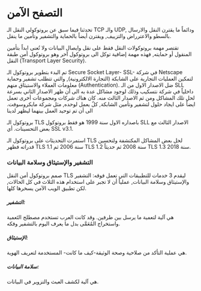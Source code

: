# التصفح الآمن



تحدثنا فيما سبق عن بروتوكولي النقل الـ TCP والـ UDP, ودائماً ما يقترن النقل والارسال بالسطو والاعترراض والتزييف, ويقترن أيضاً بالحماية والتشفير وتأمين ما ينقل. 

تقتصر مهمة بروتوكولات النقل فقط على نقل وايصال البيانات ولا تُعنى ابداً بتأمين المنقول أو حمايته, فهذه مهمة إضافية توكل الى بروتوكول آخر وهو بروتوكول أمن طبقة النقل (Transport Layer Security).



تم البدء بتطوير بروتوكول الـ Secure Socket Layer- SSL- في شركة Netscape لتمكين العمليات التجارية على الشابكة (التجارة الالكترونية), والتي تتطلب تشفير وحماية معلومات العملاء والاستيثاق منهم (Authentication).  ضل الاصدار الاول من الـ SLL داخلياً في شركة نتسكيب وذلك لوجود مشاكل عدة به الى أن ظهر الاصدار الثاني بسرعة لحل تلك المشاكل ومن ثم الاصدار الثالث منه. كان هناك شركات ومجموعات أخرى تعمل ايضاً على ايجاد حلول لتشفير وتأمين الشابكة, كلٌ يعمل لوحده, مثل شركة مايكروسوفت. الى أن تم توحيد العمل بينهما ليظهر لدينا 

بروتوكول الـ  TLS باصداره الاول سنة 1999 هو فقط بروتوكول SLL الاصدار الثالث مع بعض التحسينات. أي SSL v3.1.



استمرت التحديثات على بروتوكول الـ TLS لحل بعض المشاكل المكتشفة ولتحسين قدراته فظهر TLS 1.1 سنة 2006 ثم TLS 1.2 سنة 2008 ثم حديثاً TLS 1.3 سنة 2018.



### التشفير والإستيثاق وسلامة البيانات

صمم بروتوكول أمن النقل TLS ليقدم 3 خدمات للتطبيقات التي تعمل فوقه: التشفير والإستيثاق وسلامة البيانات, عملياً أن لا تجبر على استخدام هذه الثلاث في كل الحالات, لكن تطبيق الويب الآمن يسخرها كلها.

##### التشفير:

هي آلية لتعمية ما يرسل بين طرفين. وقد كانت العرب تستخدم مصطلح التَعمية واستخراج المُعَمَّى بدل ما يعرف اليوم بالتشفير وفكه. 

##### الإستيثاق:

هي عملية التأكد من صلاحية وصحة الوثيقة-كيف ما كانت- المستخدمة لتعريف الهوية. 

##### سلامة البيانات:

هي آلية لكشف العبث والتزوير في البيانات.







